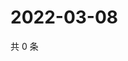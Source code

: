 # 2022-03-08

共 0 条

<!-- BEGIN WEIBO -->
<!-- 最后更新时间 Tue Mar 08 2022 08:19:49 GMT+0800 (China Standard Time) -->

<!-- END WEIBO -->
